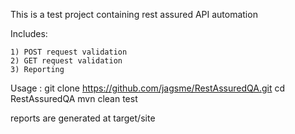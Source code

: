 This is a test project containing rest assured API automation

Includes:

    1) POST request validation
    2) GET request validation
    3) Reporting 


Usage :
git clone https://github.com/jagsme/RestAssuredQA.git
cd RestAssuredQA
mvn clean test

reports are generated at target/site



